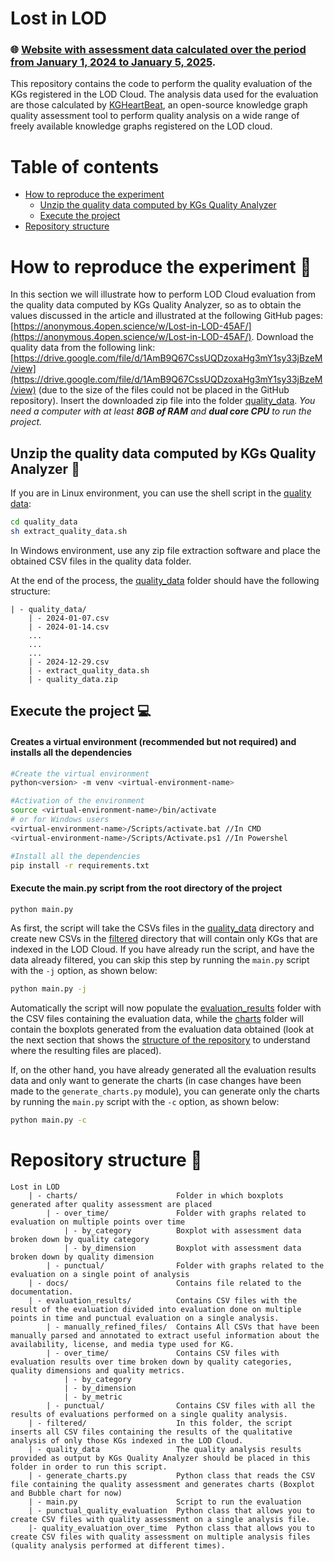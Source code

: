 # Lost in LOD 

### 🌐 [Website with assessment data calculated over the period from January 1, 2024 to January 5, 2025](https://gabrielet0.github.io/Lost-in-LOD/).

This repository contains the code to perform the quality evaluation of the KGs registered in the LOD Cloud. The analysis data used for the evaluation are those calculated by [KGHeartBeat](https://github.com/isislab-unisa/KGHeartbeat), an open-source knowledge graph quality assessment tool to perform quality analysis on a wide range of freely available knowledge graphs registered on the LOD cloud.

# Table of contents
- [How to reproduce the experiment](#how-to-reproduce-the-experiment-)
    - [Unzip the quality data computed by KGs Quality Analyzer](#unzip-the-quality-data-computed-by-kgs-quality-analyzer-)
    - [Execute the project](#execute-the-project-)
- [Repository structure](#repository-structure-)

# How to reproduce the experiment 🔬
In this section we will illustrate how to perform LOD Cloud evaluation from the quality data computed by KGs Quality Analyzer, so as to obtain the values discussed in the article and illustrated at the following GitHub pages: [https://anonymous.4open.science/w/Lost-in-LOD-45AF/](https://anonymous.4open.science/w/Lost-in-LOD-45AF/). Download the quality data from the following link: [https://drive.google.com/file/d/1AmB9Q67CssUQDzoxaHg3mY1sy33jBzeM/view](https://drive.google.com/file/d/1AmB9Q67CssUQDzoxaHg3mY1sy33jBzeM/view) (due to the size of the files could not be placed in the GitHub repository). Insert the downloaded zip file into the folder [quality_data](./quality_data/).
*You need a computer with at least **8GB of RAM** and **dual core CPU** to run the project.*
## Unzip the quality data computed by KGs Quality Analyzer 📂 
If you are in Linux environment, you can use the shell script in the [quality data](./quality_data/):
```sh
cd quality_data
sh extract_quality_data.sh
```
In Windows environment, use any zip file extraction software and place the obtained CSV files in the quality data folder.

At the end of the process, the [quality_data](./quality_data/) folder should have the following structure:
```
| - quality_data/
    | - 2024-01-07.csv
    | - 2024-01-14.csv
    ...
    ...
    ...
    | - 2024-12-29.csv
    | - extract_quality_data.sh
    | - quality_data.zip
```
## Execute the project 💻
#### Creates a virtual environment (recommended but not required) and installs all the dependencies
```sh
#Create the virtual environment
python<version> -m venv <virtual-environment-name>

#Activation of the environment
source <virtual-environment-name>/bin/activate 
# or for Windows users
<virtual-environment-name>/Scripts/activate.bat //In CMD
<virtual-environment-name>/Scripts/Activate.ps1 //In Powershel

#Install all the dependencies
pip install -r requirements.txt
```
#### Execute the main.py script from the root directory of the project
```sh
python main.py
```
As first, the script will take the CSVs files in the [quality_data](./quality_data/) directory and create new CSVs in the [filtered](./filtered/) directory that will contain only KGs that are indexed in the LOD Cloud. 
If you have already run the script, and have the data already filtered, you can skip this step by running the ```main.py``` script with the ```-j``` option, as shown below:
```sh
python main.py -j
```

Automatically the script will now populate the [evaluation_results](./evaluation_results/) folder with the CSV files containing the evaluation data, while the [charts](./charts/) folder will contain the boxplots generated from the evaluation data obtained (look at the next section that shows the [structure of the repository](#repository-structure-) to understand where the resulting files are placed).

If, on the other hand, you have already generated all the evaluation results data and only want to generate the charts (in case changes have been made to the ```generate_charts.py``` module), you can generate only the charts by running the ```main.py``` script with the ```-c``` option, as shown below:
```sh
python main.py -c
```


# Repository structure 🌳
```
Lost in LOD
    | - charts/                      Folder in which boxplots generated after quality assessment are placed
        | - over_time/               Folder with graphs related to evaluation on multiple points over time
            | - by_category          Boxplot with assessment data broken down by quality category
            | - by_dimension         Boxplot with assessment data broken down by quality dimension
        | - punctual/                Folder with graphs related to the evaluation on a single point of analysis
    | - docs/                        Contains file related to the documentation.
    | - evaluation_results/          Contains CSV files with the result of the evaluation divided into evaluation done on multiple points in time and punctual evaluation on a single analysis.
        | - manually_refined_files/  Contains All CSVs that have been manually parsed and annotated to extract useful information about the availability, license, and media type used for KG.
        | - over_time/               Contains CSV files with evaluation results over time broken down by quality categories, quality dimensions and quality metrics.
            | - by_category
            | - by_dimension
            | - by_metric
        | - punctual/                Contains CSV files with all the results of evaluations performed on a single quality analysis.
    | - filtered/                    In this folder, the script inserts all CSV files containing the results of the qualitative analysis of only those KGs indexed in the LOD Cloud.
    | - quality_data                 The quality analysis results provided as output by KGs Quality Analyzer should be placed in this folder in order to run this script.
    | - generate_charts.py           Python class that reads the CSV file containing the quality assessment and generates charts (Boxplot and Bubble chart for now)
    | - main.py                      Script to run the evaluation
    | - punctual_quality_evaluation  Python class that allows you to create CSV files with quality assessment on a single analysis file.
    |- quality_evaluation_over_time  Python class that allows you to create CSV files with quality assessment on multiple analysis files (quality analysis performed at different times).
    
```